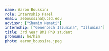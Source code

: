 ```yaml
---
name: Aaron Boussina
role: Internship Panel
email: aeboussina@ucsd.edu
advisor: ["Shamim Nemati"]
internship: ["Genentech Illumina", "Illumina"]
title: 3rd year BMI PhD student
pronouns: he/him
photo: aaron_boussina.jpeg
---
```

